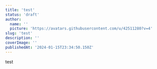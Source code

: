 ```yaml
---
title: 'test'
status: 'draft'
author:
  name: ''
  picture: 'https://avatars.githubusercontent.com/u/42511280?v=4'
slug: 'test'
description: ''
coverImage: ''
publishedAt: '2024-01-15T23:34:50.150Z'
---
```


test